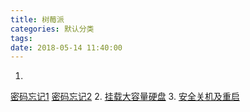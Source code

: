 ```yaml
---
title: 树莓派
categories: 默认分类
tags: 
date: 2018-05-14 11:40:00
---
```

1.
  [密码忘记1][1]
  [密码忘记2][2]
2.
  [挂载大容量硬盘][3]
3.
  [安全关机及重启][4]


[1]: https://howtoraspberrypi.com/recover-password-raspberry-pi/
[2]: https://blog.csdn.net/Kennneth/article/details/50984819
[3]: http://blog.163.com/ntao0227@126/blog/static/63006376201554105445332/
[4]: https://blog.csdn.net/csharpgame/article/details/9386891